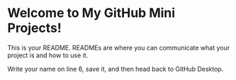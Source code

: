 # Welcome to My GitHub Mini Projects!

This is your README. READMEs are where you can communicate what your project is and how to use it.

Write your name on line 6, save it, and then head back to GitHub Desktop.
